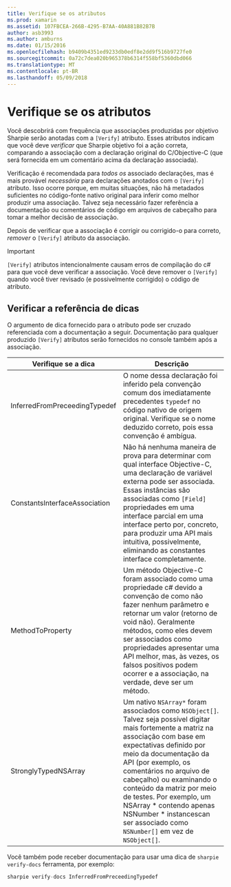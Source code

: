 ```yaml
---
title: Verifique se os atributos
ms.prod: xamarin
ms.assetid: 107FBCEA-266B-4295-B7AA-40A881B82B7B
author: asb3993
ms.author: amburns
ms.date: 01/15/2016
ms.openlocfilehash: b9409b4351ed9233db0edf8e2dd9f516b9727fe0
ms.sourcegitcommit: 0a72c7dea020b965378b6314f558bf5360dbd066
ms.translationtype: MT
ms.contentlocale: pt-BR
ms.lasthandoff: 05/09/2018
---
```

# <a name="verify-attributes"></a>Verifique se os atributos


Você descobrirá com frequência que associações produzidas por objetivo Sharpie serão anotadas com a `[Verify]` atributo. Esses atributos indicam que você deve _verificar_ que Sharpie objetivo foi a ação correta, comparando a associação com a declaração original do C/Objective-C (que será fornecida em um comentário acima da declaração associada).

Verificação é recomendada para _todos os_ associado declarações, mas é mais provável _necessária_ para declarações anotados com o `[Verify]` atributo. Isso ocorre porque, em muitas situações, não há metadados suficientes no código-fonte nativo original para inferir como melhor produzir uma associação. Talvez seja necessário fazer referência a documentação ou comentários de código em arquivos de cabeçalho para tomar a melhor decisão de associação.

Depois de verificar que a associação é corrigir ou corrigido-o para correto, _remover_ o `[Verify]` atributo da associação.

> [!IMPORTANT]
> `[Verify]` atributos intencionalmente causam erros de compilação do c# para que você deve verificar a associação. Você deve remover o `[Verify]` quando você tiver revisado (e possivelmente corrigido) o código de atributo.

## <a name="verify-hints-reference"></a>Verificar a referência de dicas

O argumento de dica fornecido para o atributo pode ser cruzado referenciada com a documentação a seguir. Documentação para qualquer produzido `[Verify]` atributos serão fornecidos no console também após a associação.

|Verifique se a dica|Descrição|
|---|---|
|InferredFromPreceedingTypedef|O nome dessa declaração foi inferido pela convenção comum dos imediatamente precedentes `typedef` no código nativo de origem original. Verifique se o nome deduzido correto, pois essa convenção é ambígua.|
|ConstantsInterfaceAssociation|Não há nenhuma maneira de prova para determinar com qual interface Objective-C, uma declaração de variável externa pode ser associada. Essas instâncias são associadas como `[Field]` propriedades em uma interface parcial em uma interface perto por, concreto, para produzir uma API mais intuitiva, possivelmente, eliminando as constantes interface completamente.|
|MethodToProperty|Um método Objective-C foram associado como uma propriedade c# devido a convenção de como não fazer nenhum parâmetro e retornar um valor (retorno de void não). Geralmente métodos, como eles devem ser associados como propriedades apresentar uma API melhor, mas, às vezes, os falsos positivos podem ocorrer e a associação, na verdade, deve ser um método.|
|StronglyTypedNSArray|Um nativo `NSArray*` foram associados como `NSObject[]`. Talvez seja possível digitar mais fortemente a matriz na associação com base em expectativas definido por meio da documentação da API (por exemplo, os comentários no arquivo de cabeçalho) ou examinando o conteúdo da matriz por meio de testes. Por exemplo, um NSArray * contendo apenas NSNumber * instancescan ser associado como `NSNumber[]` em vez de `NSObject[]`.|

Você também pode receber documentação para usar uma dica de `sharpie verify-docs` ferramenta, por exemplo:

```csharp
sharpie verify-docs InferredFromPreceedingTypedef
```


